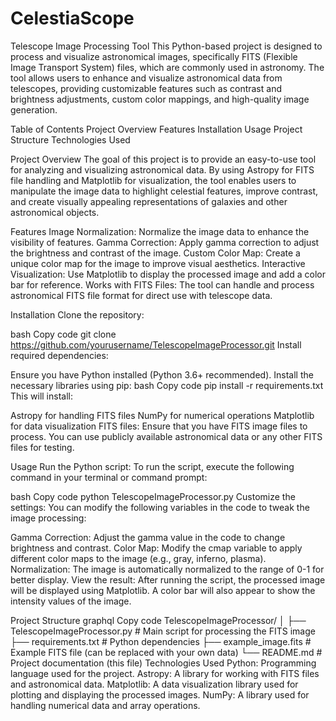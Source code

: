 # CelestiaScope
Telescope Image Processing Tool
This Python-based project is designed to process and visualize astronomical images, specifically FITS (Flexible Image Transport System) files, which are commonly used in astronomy. The tool allows users to enhance and visualize astronomical data from telescopes, providing customizable features such as contrast and brightness adjustments, custom color mappings, and high-quality image generation.

Table of Contents
Project Overview
Features
Installation
Usage
Project Structure
Technologies Used

Project Overview
The goal of this project is to provide an easy-to-use tool for analyzing and visualizing astronomical data. By using Astropy for FITS file handling and Matplotlib for visualization, the tool enables users to manipulate the image data to highlight celestial features, improve contrast, and create visually appealing representations of galaxies and other astronomical objects.

Features
Image Normalization: Normalize the image data to enhance the visibility of features.
Gamma Correction: Apply gamma correction to adjust the brightness and contrast of the image.
Custom Color Map: Create a unique color map for the image to improve visual aesthetics.
Interactive Visualization: Use Matplotlib to display the processed image and add a color bar for reference.
Works with FITS Files: The tool can handle and process astronomical FITS file format for direct use with telescope data.

Installation
Clone the repository:

bash
Copy code
git clone https://github.com/yourusername/TelescopeImageProcessor.git
Install required dependencies:

Ensure you have Python installed (Python 3.6+ recommended).
Install the necessary libraries using pip:
bash
Copy code
pip install -r requirements.txt
This will install:

Astropy for handling FITS files
NumPy for numerical operations
Matplotlib for data visualization
FITS files: Ensure that you have FITS image files to process. You can use publicly available astronomical data or any other FITS files for testing.

Usage
Run the Python script: To run the script, execute the following command in your terminal or command prompt:

bash
Copy code
python TelescopeImageProcessor.py
Customize the settings: You can modify the following variables in the code to tweak the image processing:

Gamma Correction: Adjust the gamma value in the code to change brightness and contrast.
Color Map: Modify the cmap variable to apply different color maps to the image (e.g., gray, inferno, plasma).
Normalization: The image is automatically normalized to the range of 0-1 for better display.
View the result: After running the script, the processed image will be displayed using Matplotlib. A color bar will also appear to show the intensity values of the image.

Project Structure
graphql
Copy code
TelescopeImageProcessor/
│
├── TelescopeImageProcessor.py  # Main script for processing the FITS image
├── requirements.txt           # Python dependencies
├── example_image.fits         # Example FITS file (can be replaced with your own data)
└── README.md                  # Project documentation (this file)
Technologies Used
Python: Programming language used for the project.
Astropy: A library for working with FITS files and astronomical data.
Matplotlib: A data visualization library used for plotting and displaying the processed images.
NumPy: A library used for handling numerical data and array operations.
